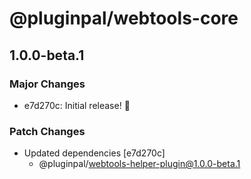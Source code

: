 # @pluginpal/webtools-core

## 1.0.0-beta.1

### Major Changes

- e7d270c: Initial release! :tada:

### Patch Changes

- Updated dependencies [e7d270c]
  - @pluginpal/webtools-helper-plugin@1.0.0-beta.1
